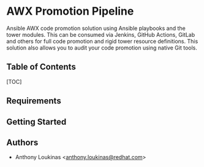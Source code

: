 # AWX Promotion Pipeline

Ansible AWX code promotion solution using Ansible playbooks and the tower modules. This can be consumed via Jenkins, GitHub Actions, GitLab and others for full code promotion and rigid tower resource definitions. This solution also allows you to audit your code promotion using native Git tools.

## Table of Contents

[TOC]

## Requirements

## Getting Started

## Authors

- Anthony Loukinas <<anthony.loukinas@redhat.com>>